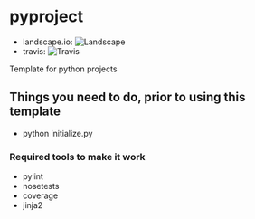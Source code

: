 # pyproject
  * landscape.io: ![Landscape](https://landscape.io/github/T-002/pyproject/master/landscape.svg?style=flat)
  * travis:       ![Travis](https://travis-ci.org/T-002/pyproject.svg?branch=develop)

Template for python projects

## Things you need to do, prior to using this template

  * python initialize.py

### Required tools to make it work

  * pylint
  * nosetests
  * coverage
  * jinja2
